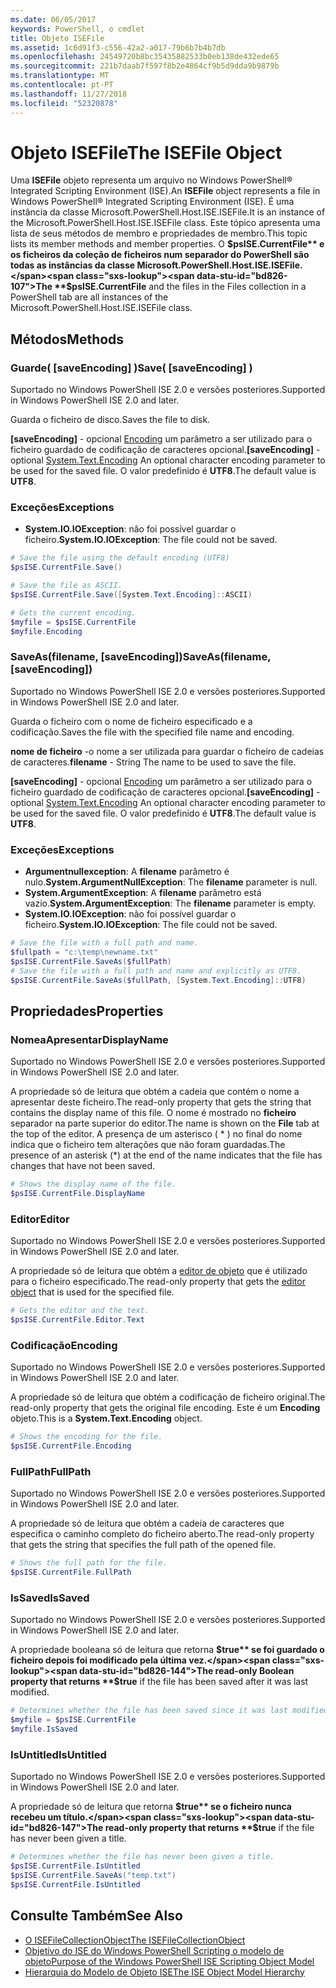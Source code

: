 ```yaml
---
ms.date: 06/05/2017
keywords: PowerShell, o cmdlet
title: Objeto ISEFile
ms.assetid: 1c6d91f3-c556-42a2-a017-79b6b7b4b7db
ms.openlocfilehash: 24549720b8bc35435882533b0eb138de432ede65
ms.sourcegitcommit: 221b7daab7f597f8b2e4864cf9b5d9dda9b9879b
ms.translationtype: MT
ms.contentlocale: pt-PT
ms.lasthandoff: 11/27/2018
ms.locfileid: "52320878"
---
```

# <a name="the-isefile-object"></a><span data-ttu-id="bd826-103">Objeto ISEFile</span><span class="sxs-lookup"><span data-stu-id="bd826-103">The ISEFile Object</span></span>

<span data-ttu-id="bd826-104">Uma **ISEFile** objeto representa um arquivo no Windows PowerShell® Integrated Scripting Environment (ISE).</span><span class="sxs-lookup"><span data-stu-id="bd826-104">An **ISEFile** object represents a file in Windows PowerShell® Integrated Scripting Environment (ISE).</span></span> <span data-ttu-id="bd826-105">É uma instância da classe Microsoft.PowerShell.Host.ISE.ISEFile.</span><span class="sxs-lookup"><span data-stu-id="bd826-105">It is an instance of the Microsoft.PowerShell.Host.ISE.ISEFile class.</span></span> <span data-ttu-id="bd826-106">Este tópico apresenta uma lista de seus métodos de membro e propriedades de membro.</span><span class="sxs-lookup"><span data-stu-id="bd826-106">This topic lists its member methods and member properties.</span></span> <span data-ttu-id="bd826-107">O **$psISE.CurrentFile** e os ficheiros da coleção de ficheiros num separador do PowerShell são todas as instâncias da classe Microsoft.PowerShell.Host.ISE.ISEFile.</span><span class="sxs-lookup"><span data-stu-id="bd826-107">The **$psISE.CurrentFile** and the files in the Files collection in a PowerShell tab are all instances of the Microsoft.PowerShell.Host.ISE.ISEFile class.</span></span>

## <a name="methods"></a><span data-ttu-id="bd826-108">Métodos</span><span class="sxs-lookup"><span data-stu-id="bd826-108">Methods</span></span>

### <a name="save-saveencoding-"></a><span data-ttu-id="bd826-109">Guarde\( \[saveEncoding\] \)</span><span class="sxs-lookup"><span data-stu-id="bd826-109">Save\( \[saveEncoding\] \)</span></span>

<span data-ttu-id="bd826-110">Suportado no Windows PowerShell ISE 2.0 e versões posteriores.</span><span class="sxs-lookup"><span data-stu-id="bd826-110">Supported in Windows PowerShell ISE 2.0 and later.</span></span>

<span data-ttu-id="bd826-111">Guarda o ficheiro de disco.</span><span class="sxs-lookup"><span data-stu-id="bd826-111">Saves the file to disk.</span></span>

<span data-ttu-id="bd826-112">**\[saveEncoding\]**  - opcional [Encoding](https://msdn.microsoft.com/library/system.text.encoding.aspx) um parâmetro a ser utilizado para o ficheiro guardado de codificação de caracteres opcional.</span><span class="sxs-lookup"><span data-stu-id="bd826-112">**\[saveEncoding\]** - optional [System.Text.Encoding](https://msdn.microsoft.com/library/system.text.encoding.aspx) An optional character encoding parameter to be used for the saved file.</span></span> <span data-ttu-id="bd826-113">O valor predefinido é **UTF8**.</span><span class="sxs-lookup"><span data-stu-id="bd826-113">The default value is **UTF8**.</span></span>

### <a name="exceptions"></a><span data-ttu-id="bd826-114">Exceções</span><span class="sxs-lookup"><span data-stu-id="bd826-114">Exceptions</span></span>

- <span data-ttu-id="bd826-115">**System.IO.IOException**: não foi possível guardar o ficheiro.</span><span class="sxs-lookup"><span data-stu-id="bd826-115">**System.IO.IOException**: The file could not be saved.</span></span>

```powershell
# Save the file using the default encoding (UTF8)
$psISE.CurrentFile.Save()

# Save the file as ASCII.
$psISE.CurrentFile.Save([System.Text.Encoding]::ASCII)

# Gets the current encoding.
$myfile = $psISE.CurrentFile
$myfile.Encoding
```

### <a name="saveasfilename-saveencoding"></a><span data-ttu-id="bd826-116">SaveAs\(filename, \[saveEncoding\]\)</span><span class="sxs-lookup"><span data-stu-id="bd826-116">SaveAs\(filename, \[saveEncoding\]\)</span></span>

<span data-ttu-id="bd826-117">Suportado no Windows PowerShell ISE 2.0 e versões posteriores.</span><span class="sxs-lookup"><span data-stu-id="bd826-117">Supported in Windows PowerShell ISE 2.0 and later.</span></span>

<span data-ttu-id="bd826-118">Guarda o ficheiro com o nome de ficheiro especificado e a codificação.</span><span class="sxs-lookup"><span data-stu-id="bd826-118">Saves the file with the specified file name and encoding.</span></span>

<span data-ttu-id="bd826-119">**nome de ficheiro** -o nome a ser utilizada para guardar o ficheiro de cadeias de caracteres.</span><span class="sxs-lookup"><span data-stu-id="bd826-119">**filename** - String The name to be used to save the file.</span></span>

<span data-ttu-id="bd826-120">**\[saveEncoding\]**  - opcional [Encoding](https://msdn.microsoft.com/library/system.text.encoding.aspx) um parâmetro a ser utilizado para o ficheiro guardado de codificação de caracteres opcional.</span><span class="sxs-lookup"><span data-stu-id="bd826-120">**\[saveEncoding\]** - optional [System.Text.Encoding](https://msdn.microsoft.com/library/system.text.encoding.aspx) An optional character encoding parameter to be used for the saved file.</span></span> <span data-ttu-id="bd826-121">O valor predefinido é **UTF8**.</span><span class="sxs-lookup"><span data-stu-id="bd826-121">The default value is **UTF8**.</span></span>

### <a name="exceptions"></a><span data-ttu-id="bd826-122">Exceções</span><span class="sxs-lookup"><span data-stu-id="bd826-122">Exceptions</span></span>

- <span data-ttu-id="bd826-123">**Argumentnullexception**: A **filename** parâmetro é nulo.</span><span class="sxs-lookup"><span data-stu-id="bd826-123">**System.ArgumentNullException**: The **filename** parameter is null.</span></span>
- <span data-ttu-id="bd826-124">**System.ArgumentException**: A **filename** parâmetro está vazio.</span><span class="sxs-lookup"><span data-stu-id="bd826-124">**System.ArgumentException**: The **filename** parameter is empty.</span></span>
- <span data-ttu-id="bd826-125">**System.IO.IOException**: não foi possível guardar o ficheiro.</span><span class="sxs-lookup"><span data-stu-id="bd826-125">**System.IO.IOException**: The file could not be saved.</span></span>

```powershell
# Save the file with a full path and name.
$fullpath = "c:\temp\newname.txt"
$psISE.CurrentFile.SaveAs($fullPath)
# Save the file with a full path and name and explicitly as UTF8.
$psISE.CurrentFile.SaveAs($fullPath, [System.Text.Encoding]::UTF8)
```

## <a name="properties"></a><span data-ttu-id="bd826-126">Propriedades</span><span class="sxs-lookup"><span data-stu-id="bd826-126">Properties</span></span>

### <a name="displayname"></a><span data-ttu-id="bd826-127">NomeaApresentar</span><span class="sxs-lookup"><span data-stu-id="bd826-127">DisplayName</span></span>

<span data-ttu-id="bd826-128">Suportado no Windows PowerShell ISE 2.0 e versões posteriores.</span><span class="sxs-lookup"><span data-stu-id="bd826-128">Supported in Windows PowerShell ISE 2.0 and later.</span></span>

<span data-ttu-id="bd826-129">A propriedade só de leitura que obtém a cadeia que contém o nome a apresentar deste ficheiro.</span><span class="sxs-lookup"><span data-stu-id="bd826-129">The read-only property that gets the string that contains the display name of this file.</span></span> <span data-ttu-id="bd826-130">O nome é mostrado no **ficheiro** separador na parte superior do editor.</span><span class="sxs-lookup"><span data-stu-id="bd826-130">The name is shown on the **File** tab at the top of the editor.</span></span> <span data-ttu-id="bd826-131">A presença de um asterisco \( \* \) no final do nome indica que o ficheiro tem alterações que não foram guardadas.</span><span class="sxs-lookup"><span data-stu-id="bd826-131">The presence of an asterisk \(\*\) at the end of the name indicates that the file has changes that have not been saved.</span></span>

```powershell
# Shows the display name of the file.
$psISE.CurrentFile.DisplayName
```

### <a name="editor"></a><span data-ttu-id="bd826-132">Editor</span><span class="sxs-lookup"><span data-stu-id="bd826-132">Editor</span></span>

<span data-ttu-id="bd826-133">Suportado no Windows PowerShell ISE 2.0 e versões posteriores.</span><span class="sxs-lookup"><span data-stu-id="bd826-133">Supported in Windows PowerShell ISE 2.0 and later.</span></span>

<span data-ttu-id="bd826-134">A propriedade só de leitura que obtém a [editor de objeto](The-ISEEditor-Object.md) que é utilizado para o ficheiro especificado.</span><span class="sxs-lookup"><span data-stu-id="bd826-134">The read-only property that gets the [editor object](The-ISEEditor-Object.md) that is used for the specified file.</span></span>

```powershell
# Gets the editor and the text.
$psISE.CurrentFile.Editor.Text
```

### <a name="encoding"></a><span data-ttu-id="bd826-135">Codificação</span><span class="sxs-lookup"><span data-stu-id="bd826-135">Encoding</span></span>

<span data-ttu-id="bd826-136">Suportado no Windows PowerShell ISE 2.0 e versões posteriores.</span><span class="sxs-lookup"><span data-stu-id="bd826-136">Supported in Windows PowerShell ISE 2.0 and later.</span></span>

<span data-ttu-id="bd826-137">A propriedade só de leitura que obtém a codificação de ficheiro original.</span><span class="sxs-lookup"><span data-stu-id="bd826-137">The read-only property that gets the original file encoding.</span></span> <span data-ttu-id="bd826-138">Este é um **Encoding** objeto.</span><span class="sxs-lookup"><span data-stu-id="bd826-138">This is a **System.Text.Encoding** object.</span></span>

```powershell
# Shows the encoding for the file.
$psISE.CurrentFile.Encoding
```

### <a name="fullpath"></a><span data-ttu-id="bd826-139">FullPath</span><span class="sxs-lookup"><span data-stu-id="bd826-139">FullPath</span></span>

<span data-ttu-id="bd826-140">Suportado no Windows PowerShell ISE 2.0 e versões posteriores.</span><span class="sxs-lookup"><span data-stu-id="bd826-140">Supported in Windows PowerShell ISE 2.0 and later.</span></span>

<span data-ttu-id="bd826-141">A propriedade só de leitura que obtém a cadeia de caracteres que especifica o caminho completo do ficheiro aberto.</span><span class="sxs-lookup"><span data-stu-id="bd826-141">The read-only property that gets the string that specifies the full path of the opened file.</span></span>

```powershell
# Shows the full path for the file.
$psISE.CurrentFile.FullPath
```

### <a name="issaved"></a><span data-ttu-id="bd826-142">IsSaved</span><span class="sxs-lookup"><span data-stu-id="bd826-142">IsSaved</span></span>

<span data-ttu-id="bd826-143">Suportado no Windows PowerShell ISE 2.0 e versões posteriores.</span><span class="sxs-lookup"><span data-stu-id="bd826-143">Supported in Windows PowerShell ISE 2.0 and later.</span></span>

<span data-ttu-id="bd826-144">A propriedade booleana só de leitura que retorna **$true** se foi guardado o ficheiro depois foi modificado pela última vez.</span><span class="sxs-lookup"><span data-stu-id="bd826-144">The read-only Boolean property that returns **$true** if the file has been saved after it was last modified.</span></span>

```powershell
# Determines whether the file has been saved since it was last modified.
$myfile = $psISE.CurrentFile
$myfile.IsSaved
```

### <a name="isuntitled"></a><span data-ttu-id="bd826-145">IsUntitled</span><span class="sxs-lookup"><span data-stu-id="bd826-145">IsUntitled</span></span>

<span data-ttu-id="bd826-146">Suportado no Windows PowerShell ISE 2.0 e versões posteriores.</span><span class="sxs-lookup"><span data-stu-id="bd826-146">Supported in Windows PowerShell ISE 2.0 and later.</span></span>

<span data-ttu-id="bd826-147">A propriedade só de leitura que retorna **$true** se o ficheiro nunca recebeu um título.</span><span class="sxs-lookup"><span data-stu-id="bd826-147">The read-only property that returns **$true** if the file has never been given a title.</span></span>

```powershell
# Determines whether the file has never been given a title.
$psISE.CurrentFile.IsUntitled
$psISE.CurrentFile.SaveAs("temp.txt")
$psISE.CurrentFile.IsUntitled
```

## <a name="see-also"></a><span data-ttu-id="bd826-148">Consulte Também</span><span class="sxs-lookup"><span data-stu-id="bd826-148">See Also</span></span>

- [<span data-ttu-id="bd826-149">O ISEFileCollectionObject</span><span class="sxs-lookup"><span data-stu-id="bd826-149">The ISEFileCollectionObject</span></span>](The-ISEFileCollection-Object.md)
- [<span data-ttu-id="bd826-150">Objetivo do ISE do Windows PowerShell Scripting o modelo de objeto</span><span class="sxs-lookup"><span data-stu-id="bd826-150">Purpose of the Windows PowerShell ISE Scripting Object Model</span></span>](Purpose-of-the-Windows-PowerShell-ISE-Scripting-Object-Model.md)
- [<span data-ttu-id="bd826-151">Hierarquia do Modelo de Objeto ISE</span><span class="sxs-lookup"><span data-stu-id="bd826-151">The ISE Object Model Hierarchy</span></span>](The-ISE-Object-Model-Hierarchy.md)